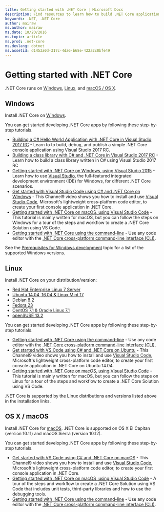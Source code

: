 ```yaml
---
title: Getting started with .NET Core | Microsoft Docs
description: Find resources to learn how to build .NET Core applications on Windows, Linux and macOS.
keywords: .NET, .NET Core
author: mairaw
ms.author: mairaw
ms.date: 10/20/2016
ms.topic: article
ms.prod: .net-core
ms.devlang: dotnet
ms.assetid: d1453a0d-317c-4da6-b68e-422a2c0bfe49
---
```


# Getting started with .NET Core

.NET Core runs on [Windows](#windows), [Linux](#linux), and [macOS / OS X](#os-x--macos).

## Windows

Install .NET Core on [Windows](https://www.microsoft.com/net/core#windows). 

You can get started developing .NET Core apps by following these step-by-step tutorials.

* [Building a C# Hello World Application with .NET Core in Visual Studio 2017 RC](../../csharp/getting-started/with-visual-studio-2017.md) - Learn to to build, debug, and publish a simple .NET Core console application using Visual Studio 2017 RC.
* [Building a class library with C# and .NET Core in Visual Studio 2017 RC](../../csharp/getting-started/library-with-visual-studio-2017.md) - Learn how to build a class library written in C# using Visual Studio 2017 RC
* [Getting started with .NET Core on Windows, using Visual Studio 2015](../tutorials/using-on-windows.md) - Learn how to use [Visual Studio](https://www.visualstudio.com/), the full-featured integrated development environment (IDE) for Windows, for different .NET Core scenarios.  
* [Get started with Visual Studio Code using C# and .NET Core on Windows](https://channel9.msdn.com/Blogs/dotnet/Get-started-with-VS-Code-using-CSharp-and-NET-Core) - This Channel9 video shows you how to install and use [Visual Studio Code](https://www.visualstudio.com/products/code-vs), Microsoft's lightweight cross-platform code editor, to create your first console application in .NET Core.
* [Getting started with .NET Core on macOS, using Visual Studio Code](../tutorials/using-on-macos.md) - This tutorial is mainly written for macOS, but you can follow the steps on Windows for a tour of the steps and workflow to create a .NET Core Solution using VS Code.
* [Getting started with .NET Core using the command-line](../tutorials/using-with-xplat-cli.md) - Use any code editor with the [.NET Core cross-platform command-line interface (CLI)](../tools/index.md).


See the [Prerequisites for Windows development](windows-prerequisites.md) topic for a list of the supported Windows versions. 

## Linux

Install .NET Core on your distribution/version:

* [Red Hat Enterprise Linux 7 Server](https://www.microsoft.com/net/core#redhat)
* [Ubuntu 14.04, 16.04 & Linux Mint 17](https://www.microsoft.com/net/core#ubuntu)
* [Debian 8.2](https://www.microsoft.com/net/core#debian)
* [Fedora 23](https://www.microsoft.com/net/core#fedora)
* [CentOS 7.1 & Oracle Linux 7.1](https://www.microsoft.com/net/core#centos)
* [openSUSE 13.2](https://www.microsoft.com/net/core#opensuse)

You can get started developing .NET Core apps by following these step-by-step tutorials.

* [Getting started with .NET Core using the command-line](../tutorials/using-with-xplat-cli.md) - Use any code editor with the [.NET Core cross-platform command-line interface (CLI)](../tools/index.md).
* [Get started with VS Code using C# and .NET Core on Ubuntu](https://channel9.msdn.com/Blogs/dotnet/Get-started-with-VS-Code-Csharp-dotnet-Core-Ubuntu) - This Channel9 video shows you how to install and use [Visual Studio Code](https://www.visualstudio.com/products/code-vs), Microsoft's lightweight cross-platform code editor, to create your first console application in .NET Core on Ubuntu 14.04.
* [Getting started with .NET Core on macOS, using Visual Studio Code](../tutorials/using-on-macos.md) - This tutorial is mainly written for macOS, but you can follow the steps on Linux for a tour of the steps and workflow to create a .NET Core Solution using VS Code. 

.NET Core is supported by the Linux distributions and versions listed above in the installation links.

## OS X / macOS

Install .NET Core for [macOS](https://www.microsoft.com/net/core#macos). .NET Core is supported on OS X El Capitan (version 10.11) and macOS Sierra (version 10.12).

You can get started developing .NET Core apps by following these step-by-step tutorials.

* [Get started with VS Code using C# and .NET Core on macOS](https://channel9.msdn.com/Blogs/dotnet/Get-started-with-VS-Code-using-CSharp-and-NET-Core-on-MacOS) - This Channel9 video shows you how to install and use [Visual Studio Code](https://www.visualstudio.com/products/code-vs), Microsoft's lightweight cross-platform code editor, to create your first console application in .NET Core. 
* [Getting started with .NET Core on macOS, using Visual Studio Code](../tutorials/using-on-macos.md) - A tour of the steps and workflow to create a .NET Core Solution using VS Code that includes unit tests, third-party libraries and how to use the debugging tools.
* [Getting started with .NET Core using the command-line](../tutorials/using-with-xplat-cli.md) - Use any code editor with the [.NET Core cross-platform command-line interface (CLI)](../tools/index.md).
